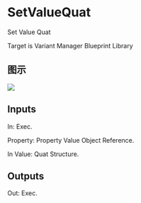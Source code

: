 # SetValueQuat

Set Value Quat

Target is Variant Manager Blueprint Library

## 图示

![]($-20221218-21241508.png)

## Inputs

In: Exec.

Property: Property Value Object Reference.

In Value: Quat Structure.  

## Outputs

Out: Exec.

